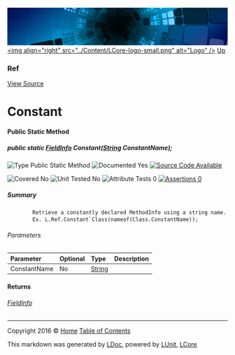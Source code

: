 ![](../Content/LCore-banner-small.png "")
[&lt;img align=&quot;right&quot; src=&quot;../Content/LCore-logo-small.png&quot; alt=&quot;Logo&quot; /&gt;](../../README.md)
[Up](Ref.md)

### Ref
[View Source](../Extensions/Methods/L.cs)

# Constant

#### Public Static Method

##### public static <a href="https://msdn.microsoft.com/en-us/library/system.reflection.fieldinfo.aspx" alt="">FieldInfo</a> Constant(<a href="https://msdn.microsoft.com/en-us/library/system.string.aspx" alt="">String</a> ConstantName);

![Type Public Static Method](http://b.repl.ca/v1/Type-Public%20Static%20Method-blue.png "")     ![Documented Yes](http://b.repl.ca/v1/Documented-Yes-brightgreen.png "") [![Source Code Available](http://b.repl.ca/v1/Source%20Code-Available-brightgreen.png "")](../Extensions/Methods/L.cs#L)

![Covered No](http://b.repl.ca/v1/Covered-No-red.png "") ![Unit Tested No](http://b.repl.ca/v1/Unit%20Tested-No-lightgrey.png "") ![Attribute Tests 0](http://b.repl.ca/v1/Attribute%20Tests-0-lightgrey.png "") [![Assertions 0](http://b.repl.ca/v1/Assertions-0-lightgrey.png "")](../Extensions/Methods/L.cs)

##### Summary

            Retrieve a constantly declared MethodInfo using a string name.
            Ex. L.Ref.Constant`Class(nameof(Class.ConstantName));
            

###### Parameters

Parameter | Optional | Type | Description
:---  | :---  | :---  | :--- 
ConstantName | No | [String](https://msdn.microsoft.com/en-us/library/system.string.aspx) | 


#### Returns

###### [FieldInfo](https://msdn.microsoft.com/en-us/library/system.reflection.fieldinfo.aspx)



---

Copyright 2016 &copy; [Home](../../README.md) [Table of Contents](../../TableOfContents.md)

This markdown was generated by [LDoc](https://github.com/CodeSingularity/LDoc), powered by [LUnit](https://github.com/CodeSingularity/LUnit), [LCore](https://github.com/CodeSingularity/LCore)
